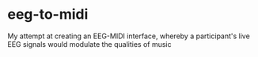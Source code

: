 # eeg-to-midi
My attempt at creating an EEG-MIDI interface, whereby a participant's live EEG signals would modulate the qualities of music
